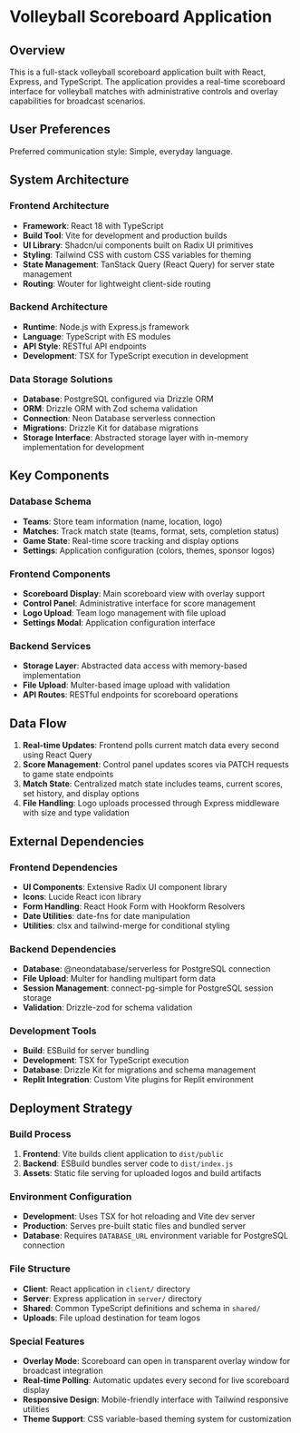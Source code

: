 # Volleyball Scoreboard Application

## Overview

This is a full-stack volleyball scoreboard application built with React, Express, and TypeScript. The application provides a real-time scoreboard interface for volleyball matches with administrative controls and overlay capabilities for broadcast scenarios.

## User Preferences

Preferred communication style: Simple, everyday language.

## System Architecture

### Frontend Architecture
- **Framework**: React 18 with TypeScript
- **Build Tool**: Vite for development and production builds
- **UI Library**: Shadcn/ui components built on Radix UI primitives
- **Styling**: Tailwind CSS with custom CSS variables for theming
- **State Management**: TanStack Query (React Query) for server state management
- **Routing**: Wouter for lightweight client-side routing

### Backend Architecture
- **Runtime**: Node.js with Express.js framework
- **Language**: TypeScript with ES modules
- **API Style**: RESTful API endpoints
- **Development**: TSX for TypeScript execution in development

### Data Storage Solutions
- **Database**: PostgreSQL configured via Drizzle ORM
- **ORM**: Drizzle ORM with Zod schema validation
- **Connection**: Neon Database serverless connection
- **Migrations**: Drizzle Kit for database migrations
- **Storage Interface**: Abstracted storage layer with in-memory implementation for development

## Key Components

### Database Schema
- **Teams**: Store team information (name, location, logo)
- **Matches**: Track match state (teams, format, sets, completion status)
- **Game State**: Real-time score tracking and display options
- **Settings**: Application configuration (colors, themes, sponsor logos)

### Frontend Components
- **Scoreboard Display**: Main scoreboard view with overlay support
- **Control Panel**: Administrative interface for score management
- **Logo Upload**: Team logo management with file upload
- **Settings Modal**: Application configuration interface

### Backend Services
- **Storage Layer**: Abstracted data access with memory-based implementation
- **File Upload**: Multer-based image upload with validation
- **API Routes**: RESTful endpoints for scoreboard operations

## Data Flow

1. **Real-time Updates**: Frontend polls current match data every second using React Query
2. **Score Management**: Control panel updates scores via PATCH requests to game state endpoints
3. **Match State**: Centralized match state includes teams, current scores, set history, and display options
4. **File Handling**: Logo uploads processed through Express middleware with size and type validation

## External Dependencies

### Frontend Dependencies
- **UI Components**: Extensive Radix UI component library
- **Icons**: Lucide React icon library
- **Form Handling**: React Hook Form with Hookform Resolvers
- **Date Utilities**: date-fns for date manipulation
- **Utilities**: clsx and tailwind-merge for conditional styling

### Backend Dependencies
- **Database**: @neondatabase/serverless for PostgreSQL connection
- **File Upload**: Multer for handling multipart form data
- **Session Management**: connect-pg-simple for PostgreSQL session storage
- **Validation**: Drizzle-zod for schema validation

### Development Tools
- **Build**: ESBuild for server bundling
- **Development**: TSX for TypeScript execution
- **Database**: Drizzle Kit for migrations and schema management
- **Replit Integration**: Custom Vite plugins for Replit environment

## Deployment Strategy

### Build Process
1. **Frontend**: Vite builds client application to `dist/public`
2. **Backend**: ESBuild bundles server code to `dist/index.js`
3. **Assets**: Static file serving for uploaded logos and build artifacts

### Environment Configuration
- **Development**: Uses TSX for hot reloading and Vite dev server
- **Production**: Serves pre-built static files and bundled server
- **Database**: Requires `DATABASE_URL` environment variable for PostgreSQL connection

### File Structure
- **Client**: React application in `client/` directory
- **Server**: Express application in `server/` directory
- **Shared**: Common TypeScript definitions and schema in `shared/`
- **Uploads**: File upload destination for team logos

### Special Features
- **Overlay Mode**: Scoreboard can open in transparent overlay window for broadcast integration
- **Real-time Polling**: Automatic updates every second for live scoreboard display
- **Responsive Design**: Mobile-friendly interface with Tailwind responsive utilities
- **Theme Support**: CSS variable-based theming system for customization